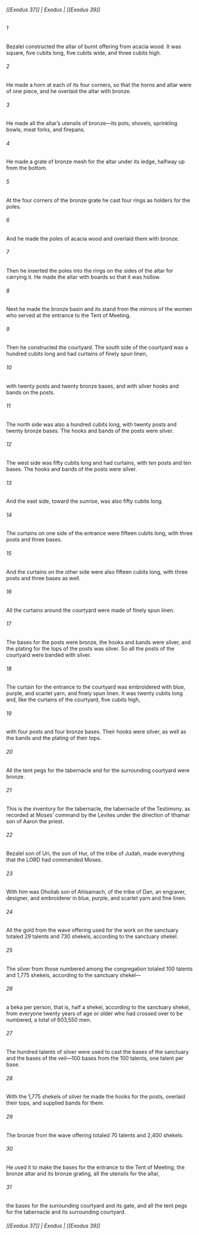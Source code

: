 ###### [[Exodus 37]] | Exodus | [[Exodus 39]]

###### 1
Bezalel constructed the altar of burnt offering from acacia wood. It was square, five cubits long, five cubits wide, and three cubits high.
###### 2
He made a horn at each of its four corners, so that the horns and altar were of one piece, and he overlaid the altar with bronze.
###### 3
He made all the altar’s utensils of bronze—its pots, shovels, sprinkling bowls, meat forks, and firepans.
###### 4
He made a grate of bronze mesh for the altar under its ledge, halfway up from the bottom.
###### 5
At the four corners of the bronze grate he cast four rings as holders for the poles.
###### 6
And he made the poles of acacia wood and overlaid them with bronze.
###### 7
Then he inserted the poles into the rings on the sides of the altar for carrying it. He made the altar with boards so that it was hollow.
###### 8
Next he made the bronze basin and its stand from the mirrors of the women who served at the entrance to the Tent of Meeting.
###### 9
Then he constructed the courtyard. The south side of the courtyard was a hundred cubits long and had curtains of finely spun linen,
###### 10
with twenty posts and twenty bronze bases, and with silver hooks and bands on the posts.
###### 11
The north side was also a hundred cubits long, with twenty posts and twenty bronze bases. The hooks and bands of the posts were silver.
###### 12
The west side was fifty cubits long and had curtains, with ten posts and ten bases. The hooks and bands of the posts were silver.
###### 13
And the east side, toward the sunrise, was also fifty cubits long.
###### 14
The curtains on one side of the entrance were fifteen cubits long, with three posts and three bases.
###### 15
And the curtains on the other side were also fifteen cubits long, with three posts and three bases as well.
###### 16
All the curtains around the courtyard were made of finely spun linen.
###### 17
The bases for the posts were bronze, the hooks and bands were silver, and the plating for the tops of the posts was silver. So all the posts of the courtyard were banded with silver.
###### 18
The curtain for the entrance to the courtyard was embroidered with blue, purple, and scarlet yarn, and finely spun linen. It was twenty cubits long and, like the curtains of the courtyard, five cubits high,
###### 19
with four posts and four bronze bases. Their hooks were silver, as well as the bands and the plating of their tops.
###### 20
All the tent pegs for the tabernacle and for the surrounding courtyard were bronze.
###### 21
This is the inventory for the tabernacle, the tabernacle of the Testimony, as recorded at Moses’ command by the Levites under the direction of Ithamar son of Aaron the priest.
###### 22
Bezalel son of Uri, the son of Hur, of the tribe of Judah, made everything that the LORD had commanded Moses.
###### 23
With him was Oholiab son of Ahisamach, of the tribe of Dan, an engraver, designer, and embroiderer in blue, purple, and scarlet yarn and fine linen.
###### 24
All the gold from the wave offering used for the work on the sanctuary totaled 29 talents and 730 shekels, according to the sanctuary shekel.
###### 25
The silver from those numbered among the congregation totaled 100 talents and 1,775 shekels, according to the sanctuary shekel—
###### 26
a beka per person, that is, half a shekel, according to the sanctuary shekel, from everyone twenty years of age or older who had crossed over to be numbered, a total of 603,550 men.
###### 27
The hundred talents of silver were used to cast the bases of the sanctuary and the bases of the veil—100 bases from the 100 talents, one talent per base.
###### 28
With the 1,775 shekels of silver he made the hooks for the posts, overlaid their tops, and supplied bands for them.
###### 29
The bronze from the wave offering totaled 70 talents and 2,400 shekels.
###### 30
He used it to make the bases for the entrance to the Tent of Meeting, the bronze altar and its bronze grating, all the utensils for the altar,
###### 31
the bases for the surrounding courtyard and its gate, and all the tent pegs for the tabernacle and its surrounding courtyard.

###### [[Exodus 37]] | Exodus | [[Exodus 39]]
